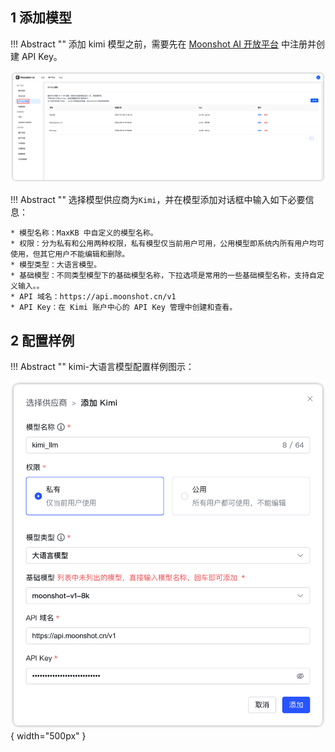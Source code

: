 ## 1 添加模型

!!! Abstract ""
    添加 kimi 模型之前，需要先在 [Moonshot AI 开放平台](https://platform.moonshot.cn/console/account) 中注册并创建 API Key。

![kimi APIkey](../../img/model/kimi_apikey.png)

!!! Abstract ""
    选择模型供应商为`Kimi`，并在模型添加对话框中输入如下必要信息：

    * 模型名称：MaxKB 中自定义的模型名称。   
    * 权限：分为私有和公用两种权限，私有模型仅当前用户可用，公用模型即系统内所有用户均可使用，但其它用户不能编辑和删除。
    * 模型类型：大语言模型。   
    * 基础模型：不同类型模型下的基础模型名称，下拉选项是常用的一些基础模型名称，支持自定义输入。。   
    * API 域名：https://api.moonshot.cn/v1  
    * API Key：在 Kimi 账户中心的 API Key 管理中创建和查看。

## 2 配置样例

!!! Abstract ""
    kimi-大语言模型配置样例图示：

![kimi 模型](../../img/model/kimi_llm.png){ width="500px" }